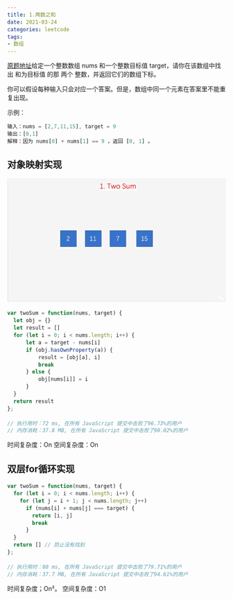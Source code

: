 ```yaml
---
title: 1.两数之和
date: 2021-03-24
categories: leetcode
tags:
- 数组
---
```


[原题地址](https://leetcode-cn.com/problems/two-sum/)给定一个整数数组 nums 和一个整数目标值 target，请你在该数组中找出 和为目标值 的那 两个 整数，并返回它们的数组下标。

你可以假设每种输入只会对应一个答案。但是，数组中同一个元素在答案里不能重复出现。

示例：

```js
输入：nums = [2,7,11,15], target = 9
输出：[0,1]
解释：因为 nums[0] + nums[1] == 9 ，返回 [0, 1] 。
```

## 对象映射实现

![两数之和](../../images/两数之和.gif)

``` js
var twoSum = function(nums, target) {
  let obj = {}
  let result = []
  for (let i = 0; i < nums.length; i++) {
      let a = target - nums[i]
      if (obj.hasOwnProperty(a)) {
          result = [obj[a], i]
          break
      } else {
          obj[nums[i]] = i
      }
  }
  return result
};

// 执行用时：72 ms, 在所有 JavaScript 提交中击败了96.73%的用户
// 内存消耗：37.8 MB, 在所有 JavaScript 提交中击败了90.02%的用户
```
时间复杂度：On
空间复杂度：On

## 双层for循环实现

``` js
var twoSum = function(nums, target) {
  for (let i = 0; i < nums.length; i++) {
    for (let j = i + 1; j < nums.length; j++)
      if (nums[i] + nums[j] === target) {
        return [i, j]
        break
      }
  }
  return [] // 防止没有找到
};

// 执行用时：80 ms, 在所有 JavaScript 提交中击败了79.71%的用户
// 内存消耗：37.7 MB, 在所有 JavaScript 提交中击败了94.61%的用户
```

时间复杂度；On²。
空间复杂度：O1